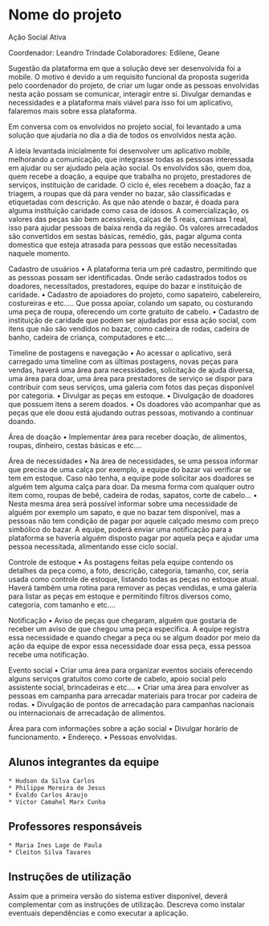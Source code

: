 # Nome do projeto

Ação Social Ativa

Coordenador: Leandro Trindade
Colaboradores: Edilene, Geane

Sugestão da plataforma em que a solução deve ser desenvolvida foi a mobile. O motivo é devido a um requisito funcional da proposta sugerida pelo coordenador do projeto, 
de criar um lugar onde as pessoas envolvidas nesta ação possam se comunicar, interagir entre si. Divulgar demandas e necessidades e a plataforma mais viável para isso 
foi um aplicativo, falaremos mais sobre essa plataforma.

Em conversa com os envolvidos no projeto social, foi levantado a uma solução que ajudaria no dia a dia de todos os envolvidos nesta ação.

A ideia levantada inicialmente foi desenvolver um aplicativo mobile, melhorando a comunicação, que integrasse todas as pessoas interessada em ajudar ou ser ajudado pela 
ação social. Os envolvidos são, quem doa, quem recebe a doação, a equipe que trabalha no projeto, prestadores de serviços, instituição de caridade.
O ciclo é, eles recebem a doação, faz a triagem, a roupas que dá para vender no bazar, são classificadas e etiquetadas com descrição. As que não atende o bazar, é doada 
para alguma instituição caridade como casa de idosos. A comercialização, os valores das peças são bem acessíveis, calças de 5 reais, camisas 1 real, isso para ajudar 
pessoas de baixa renda da região. Os valores arrecadados são convertidos em sestas básicas, remédio, gás, pagar alguma conta domestica que esteja atrasada para pessoas 
que estão necessitadas naquele momento.

Cadastro de usuários
	•	A plataforma teria um pré cadastro, permitindo que as pessoas possam ser identificadas. Onde serão cadastrados todos os doadores, necessitados, prestadores, 
		equipe do bazar e instituição de caridade. 
	•	Cadastro de apoiadores do projeto, como sapateiro, cabelereiro, costureiras e etc..... Que possa apoiar, colando um sapato, ou costurando uma peça de roupa, 
		oferecendo um corte gratuito de cabelo.
	•	Cadastro de instituição de caridade que podem ser ajudadas por essa ação social, com itens que não são vendidos no bazar, como cadeira de rodas, cadeira de banho, 
		cadeira de criança, computadores e etc....

Timeline de postagens e navegação
	•	Ao acessar o aplicativo, será carregado uma timeline com as últimas postagens, novas peças para vendas, haverá uma área para necessidades, solicitação de ajuda diversa, 
		uma área para doar, uma área para prestadores de serviço se dispor para contribuir com seus serviços, uma galeria com fotos das peças disponível por categoria.
	•	Divulgar as peças em estoque.
	•	Divulgação de doadores que possuem itens a serem doados.
	•	Os doadores vão acompanhar que as peças que ele doou está ajudando outras pessoas, motivando a continuar doando.

Área de doação
	•	Implementar área para receber doação, de alimentos, roupas, dinheiro, cestas básicas e etc....

Área de necessidades
	•	Na área de necessidades, se uma pessoa informar que precisa de uma calça por exemplo, a equipe do bazar vai verificar se tem em estoque. Caso não tenha, a equipe 
		pode solicitar aos doadores se alguém tem alguma calça para doar. Da mesma forma com qualquer outro item como, roupas de bebê, cadeira de rodas, sapatos, corte de cabelo...
	•	Nesta mesma área será possível informar sobre uma necessidade de alguém por exemplo um sapato, e que no bazar tem disponível, mas a pessoas não tem condição de 
		pagar por aquele calçado mesmo com preço simbólico do bazar. A equipe, poderá enviar uma notificação para a plataforma se haveria alguém disposto pagar por aquela 
		peça e ajudar uma pessoa necessitada, alimentando esse ciclo social.

Controle de estoque
	•	As postagens feitas pela equipe contendo os detalhes da peça como, a foto, descrição, categoria, tamanho, cor, seria usada como controle de estoque, listando todas 
		as peças no estoque atual. Haverá também uma rotina para remover as peças vendidas, e uma galeria para listar as peças em estoque e permitindo filtros diversos como, 
		categoria, com tamanho e etc....

Notificação
	•	Aviso de peças que chegaram, alguém que gostaria de receber um aviso de que chegou uma peça especifica. A equipe registra essa necessidade e quando chegar a peça ou se 
		algum doador por meio da ação da equipe de expor essa necessidade doar essa peça, essa pessoa recebe uma notificação.

Evento social
	•	Criar uma área para organizar eventos sociais oferecendo alguns serviços gratuitos como corte de cabelo, apoio social pelo assistente social, brincadeiras e etc....
	•	Criar uma área para envolver as pessoas em campanha para arrecadar materiais para trocar por cadeira de rodas.
	•	Divulgação de pontos de arrecadação para campanhas nacionais ou internacionais de arrecadação de alimentos.

Área para com informações sobre a ação social
	•	Divulgar horário de funcionamento.
	•	Endereço.
	•	Pessoas envolvidas.


## Alunos integrantes da equipe

	* Hudson da Silva Carlos
	* Philippe Moreira de Jesus
	* Evaldo Carlos Araujo
	* Victor Camahel Marx Cunha

## Professores responsáveis

	* Maria Ines Lage de Paula
	* Cleiton Silva Tavares

## Instruções de utilização

Assim que a primeira versão do sistema estiver disponível, deverá complementar com as instruções de utilização. 
Descreva como instalar eventuais dependências e como executar a aplicação.
